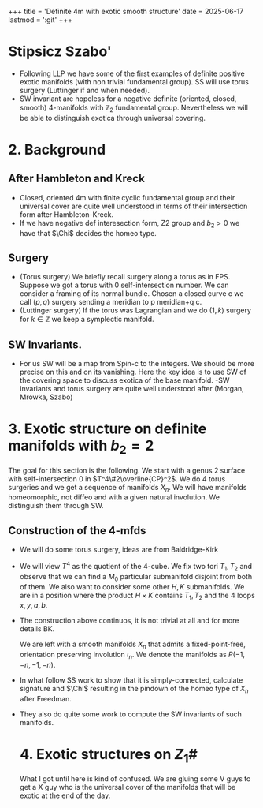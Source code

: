 +++
title = 'Definite 4m with exotic smooth structure'
date = 2025-06-17
lastmod = ':git'
+++


# Stipsicz Szabo'

- Following LLP we have some of the first examples of definite positive exotic manifolds (with non trivial fundamental group). SS will use torus surgery (Luttinger if and when needed). 
- SW invariant are hopeless for a negative definite (oriented, closed, smooth) 4-manifolds with $\mathbb{Z}_2$ fundamental group. Nevertheless we will be able to distinguish exotica through universal covering.

# 2. Background 

## After Hambleton and Kreck

- Closed, oriented 4m with finite cyclic fundamental group and their universal cover are quite well understood in terms of their intersection form after Hambleton-Kreck.
- If we have negative def interesection form, Z2 group and $b_2>0$ we have that $\Chi$ decides the homeo type.

##  Surgery

- (Torus surgery) We briefly recall surgery along a torus as in FPS. Suppose we got a torus with 0 self-intersection number. We can consider a framing of its normal bundle. Chosen a closed curve c we call $(p,q)$ surgery sending a meridian to p meridian+q c.
- (Luttinger surgery) If the torus was Lagrangian and we do $(1,k)$ surgery for $k\in\mathbb{Z}$ we keep a symplectic manifold.  

## SW Invariants.
- For us SW will be a map from Spin-c to the integers. We should be more precise on this and on its vanishing. Here the key idea is to use SW of the covering space to discuss exotica of the base manifold.
-SW invariants and torus surgery are quite well understood after (Morgan, Mrowka, Szabo)

# 3. Exotic structure on definite manifolds with $b_2=2$ 

 The goal for this section is the following. We start with a genus 2 surface with self-intersection 0 in $T^4\#2\overline{CP}^2$. We do 4 torus surgeries and we get a sequence of manifolds $X_n$. We will have manifolds homeomorphic, not diffeo and with a given natural involution. We distinguish them through SW. 

 ## Construction of the 4-mfds 

 - We will do some torus surgery, ideas are from Baldridge-Kirk
  - We will view $T^4$ as the quotient of the 4-cube. We fix two tori $T_1, T_2$ and observe that we can find a $M_0$ particular submanifold disjoint from both of them. We also want to consider some other $H,K$ submanifolds. We are in a position where the product $H\times K$ contains $T_1, T_2$ and the 4 loops $x,y,a,b.$
 - The construction above continuos, it is not trivial at all and for more details BK.

    We are left with a smooth manifolds $X_n$ that admits a fixed-point-free, orientation preserving involution $\iota_n$. We denote the manifolds as $P(-1,-n,-1,-n)$. 

  - In what follow SS work to show that it is simply-connected, calculate signature and $\Chi$ resulting in the pindown of the homeo type of $X_n$ after Freedman.
- They also do quite some work to compute the SW invariants of such manifolds. 

    # 4. Exotic structures on $Z_1\#$ 

    What I got until here is kind of confused. We are gluing some V guys to get a X guy who is the universal cover of the manifolds that will be exotic at the end of the day. 